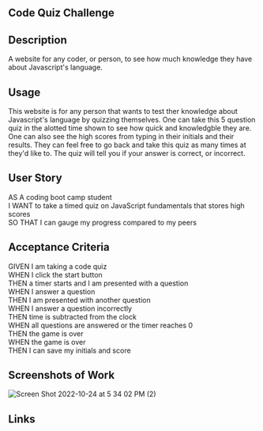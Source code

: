 ## Code Quiz Challenge 

## Description 

A website for any coder, or person, to see how much knowledge they have about Javascript's language. 

## Usage

This website is for any person that wants to test ther knowledge about Javascript's language by quizzing themselves. One can take this 5 question quiz in the alotted time shown to see how quick and knowledgble they are. One can also see the high scores from typing in their initials and their results. They can feel free to go back and take this quiz as many times at they'd like to. The quiz will tell you if your answer is correct, or incorrect. 

## User Story

AS A coding boot camp student <br>
I WANT to take a timed quiz on JavaScript fundamentals that stores high scores<br>
SO THAT I can gauge my progress compared to my peers

## Acceptance Criteria

GIVEN I am taking a code quiz<br>
WHEN I click the start button<br>
THEN a timer starts and I am presented with a question<br>
WHEN I answer a question<br>
THEN I am presented with another question<br>
WHEN I answer a question incorrectly<br>
THEN time is subtracted from the clock<br>
WHEN all questions are answered or the timer reaches 0<br>
THEN the game is over<br>
WHEN the game is over<br>
THEN I can save my initials and score


## Screenshots of Work

![Screen Shot 2022-10-24 at 5 34 02 PM (2)](https://user-images.githubusercontent.com/111096788/197635148-e71ed17a-925d-472e-ac6a-26ec9e285c2f.png)


## Links